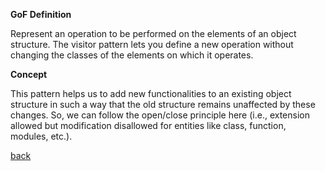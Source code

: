
**GoF Definition**

Represent an operation to be performed on the elements of an object structure. The visitor
pattern lets you define a new operation without changing the classes of the elements on which it operates.

**Concept**

This pattern helps us to add new functionalities to an existing object structure in such a way that the old
structure remains unaffected by these changes. So, we can follow the open/close principle here
(i.e., extension allowed but modification disallowed for entities like class, function, modules, etc.).

[back](https://github.com/terancet/gofs)